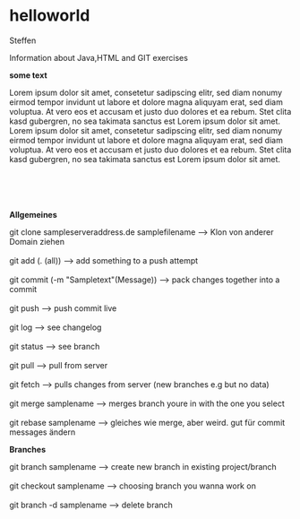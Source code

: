 # helloworld
Steffen

Information about Java,HTML and GIT exercises

<p> <b>some text</b> </p>
Lorem ipsum dolor sit amet, consetetur sadipscing elitr, sed diam nonumy eirmod tempor invidunt ut labore et dolore magna aliquyam erat, sed diam voluptua. 
At vero eos et accusam et justo duo dolores et ea rebum. Stet clita kasd gubergren, no sea takimata sanctus est Lorem ipsum dolor sit amet. 
Lorem ipsum dolor sit amet, consetetur sadipscing elitr, sed diam nonumy eirmod tempor invidunt ut labore et dolore magna aliquyam erat, sed diam voluptua. 
At vero eos et accusam et justo duo dolores et ea rebum. Stet clita kasd gubergren, no sea takimata sanctus est Lorem ipsum dolor sit amet.

<br>
<br>
<br>
<br>
<br>



<p> <b>Allgemeines</b> </p>

git clone sampleserveraddress.de samplefilename --> Klon von anderer Domain ziehen
<br>
<br>
git add (. (all)) --> add something to a push attempt
<br>
<br>
git commit (-m "Sampletext"(Message)) --> pack changes together into a commit
<br>
<br>
git push --> push commit live
<br>
<br>
git log --> see changelog
<br>
<br>
git status --> see branch
<br>
<br>
git pull --> pull from server
<br>
<br>
git fetch --> pulls changes from server (new branches e.g but no data)
<br>
<br>
git merge samplename --> merges branch youre in with the one you select
<br>
<br>
git rebase samplename --> gleiches wie merge, aber weird. gut für commit messages ändern

<p> <b>Branches</b> </p>

git branch samplename --> create new branch in existing project/branch
<br>
<br>
git checkout samplename --> choosing branch you wanna work on
<br>
<br>
git branch -d samplename --> delete branch


